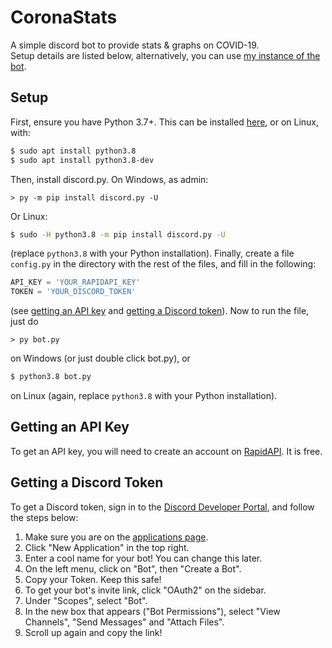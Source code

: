 # CoronaStats
A simple discord bot to provide stats & graphs on COVID-19.  
Setup details are listed below, alternatively, you can use [my instance of the bot](https://discordapp.com/oauth2/authorize?client_id=691369979186249799&permissions=604359745&scope=bot).

## Setup
First, ensure you have Python 3.7+. This can be installed [here](https://python.org/download), or on Linux, with:
```bash
$ sudo apt install python3.8
$ sudo apt install python3.8-dev
```
Then, install discord.py. On Windows, as admin:
```batch
> py -m pip install discord.py -U
```
Or Linux:
```bash
$ sudo -H python3.8 -m pip install discord.py -U
```
(replace `python3.8` with your Python installation).
Finally, create a file `config.py` in the directory with the rest of the files, and fill in the following:
```python
API_KEY = 'YOUR_RAPIDAPI_KEY'
TOKEN = 'YOUR_DISCORD_TOKEN'
```
(see [getting an API key](https://github.com/Artemis21/coronastats/blob/master/README.md#getting-an-api-key) and [getting a Discord token](https://github.com/Artemis21/coronastats/blob/master/README.md#getting-an-discord-token)).
Now to run the file, just do
```batch
> py bot.py
```
on Windows (or just double click bot.py), or
```bash
$ python3.8 bot.py
```
on Linux (again, replace `python3.8` with your Python installation).

## Getting an API Key
To get an API key, you will need to create an account on [RapidAPI](https://rapidapi.com/). It is free.

## Getting a Discord Token
To get a Discord token, sign in to the [Discord Developer Portal](https://discordapp.com/developers), and follow the steps below:  
 1. Make sure you are on the [applications page](https://discordapp.com/developers/applications).  
 2. Click "New Application" in the top right.  
 3. Enter a cool name for your bot! You can change this later.  
 4. On the left menu, click on "Bot", then "Create a Bot".  
 5. Copy your Token. Keep this safe!  
 6. To get your bot's invite link, click "OAuth2" on the sidebar.
 7. Under "Scopes", select "Bot".
 8. In the new box that appears ("Bot Permissions"), select "View Channels", "Send Messages" and "Attach Files".
 9. Scroll up again and copy the link!
